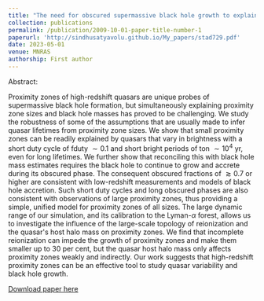 ```yaml
---
title: "The need for obscured supermassive black hole growth to explain quasar proximity zones in the epoch of reionization"
collection: publications
permalink: /publication/2009-10-01-paper-title-number-1
paperurl: 'http://sindhusatyavolu.github.io/My_papers/stad729.pdf'
date: 2023-05-01
venue: MNRAS
authorship: First author
---
```

Abstract:

Proximity zones of high-redshift quasars are unique probes of supermassive black hole formation, but simultaneously explaining proximity zone sizes and black hole masses has proved to be challenging. We study the robustness of some of the assumptions that are usually made to infer quasar lifetimes from proximity zone sizes. We show that small proximity zones can be readily explained by quasars that vary in brightness with a short duty cycle of fduty $\sim 0.1$ and short bright periods of ton $\sim 10^4$ yr, even for long lifetimes. We further show that reconciling this with black hole mass estimates requires the black hole to continue to grow and accrete during its obscured phase. The consequent obscured fractions of $\gtrsim 0.7$ or higher are consistent with low-redshift measurements and models of black hole accretion. Such short duty cycles and long obscured phases are also consistent with observations of large proximity zones, thus providing a simple, unified model for proximity zones of all sizes. The large dynamic range of our simulation, and its calibration to the Lyman-$\alpha$ forest, allows us to investigate the influence of the large-scale topology of reionization and the quasar's host halo mass on proximity zones. We find that incomplete reionization can impede the growth of proximity zones and make them smaller up to 30 per cent, but the quasar host halo mass only affects proximity zones weakly and indirectly. Our work suggests that high-redshift proximity zones can be an effective tool to study quasar variability and black hole growth.

[Download paper here](http://sindhusatyavolu.github.io/My_papers/stad729.pdf)

